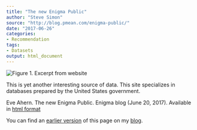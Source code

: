 ```yaml
---
title: "The new Enigma Public"
author: "Steve Simon"
source: "http://blog.pmean.com/enigma-public/"
date: "2017-06-26"
categories:
- Recommendation
tags:
- Datasets
output: html_document
---
```


![Figure 1. Excerpt from website](http://www.pmean.com/new-images/17/enigma-public01.png)

<div class="notes">

This is yet another interesting source of data. This site specializes in databases prepared by the United States government.

Eve Ahern. The new Enigma Public. Enigma blog (June 20, 2017). Available in [html format][ahe1]

You can find an [earlier version][sim1] of this page on my [blog][sim2].

[sim1]: http://blog.pmean.com/enigma-public/
[sim2]: http://blog.pmean.com

[ahe1]: https://www.enigma.com/blog/the-new-enigma-public

</div>
